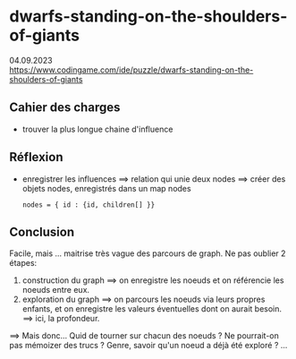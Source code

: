 # dwarfs-standing-on-the-shoulders-of-giants

04.09.2023  
https://www.codingame.com/ide/puzzle/dwarfs-standing-on-the-shoulders-of-giants

## Cahier des charges

-   trouver la plus longue chaine d'influence

## Réflexion

-   enregistrer les influences
    ==> relation qui unie deux nodes
    ==> créer des objets nodes, enregistrés dans un map nodes

        nodes = { id : {id, children[] }}

## Conclusion

Facile, mais ... maitrise très vague des parcours de graph.
Ne pas oublier 2 étapes:

1. construction du graph ==> on enregistre les noeuds et on référencie les noeuds entre eux.
2. exploration du graph ==> on parcours les noeuds via leurs propres enfants, et on enregistre les valeurs éventuelles dont on aurait besoin. ==> ici, la profondeur.

==> Mais donc...
Quid de tourner sur chacun des noeuds ? Ne pourrait-on pas mémoizer des trucs ? Genre, savoir qu'un noeud a déjà été exploré ? ...
